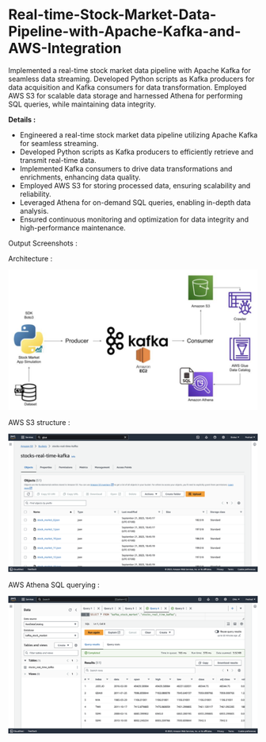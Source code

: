 # Real-time-Stock-Market-Data-Pipeline-with-Apache-Kafka-and-AWS-Integration
Implemented a real-time stock market data pipeline with Apache Kafka for seamless data streaming. Developed Python scripts as Kafka producers for data acquisition and Kafka consumers for data transformation. Employed AWS S3 for scalable data storage and harnessed Athena for performing SQL queries, while maintaining data integrity.

**Details :**
* Engineered a real-time stock market data pipeline utilizing Apache Kafka for seamless streaming.
* Developed Python scripts as Kafka producers to efficiently retrieve and transmit real-time data.
* Implemented Kafka consumers to drive data transformations and enrichments, enhancing data quality.
* Employed AWS S3 for storing processed data, ensuring scalability and reliability.
* Leveraged Athena for on-demand SQL queries, enabling in-depth data analysis.
* Ensured continuous monitoring and optimization for data integrity and high-performance maintenance.

Output Screenshots :

Architecture : 

![ALT text](https://github.com/Pralhad789/Real-time-Stock-Market-Data-Pipeline-with-Apache-Kafka-and-AWS-Integration/blob/main/Architecture.png)

AWS S3 structure :

![ALT text](https://github.com/Pralhad789/Real-time-Stock-Market-Data-Pipeline-with-Apache-Kafka-and-AWS-Integration/blob/main/AWS_S3.png)

AWS Athena SQL querying : 

![ALT text](https://github.com/Pralhad789/Real-time-Stock-Market-Data-Pipeline-with-Apache-Kafka-and-AWS-Integration/blob/main/AWS_Athena.png)
